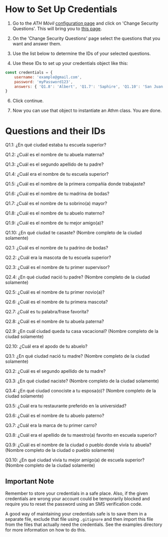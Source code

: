 # How to Set Up Credentials
1. Go to the *ATH Móvil* [configuration page](https://www.athmovil.com/web/config.htm
) and click on 'Change Security Questions'. This will bring you to [this page](https://www.athmovil.com/web/editquestions.htm
).

2. On the 'Change Security Questions' page select the questions that you want and answer them.

3. Use the list below to determine the IDs of your selected questions.

5. Use these IDs to set up your credentials object like this:

```js
const credentials = {
    username: 'example@gmail.com',
    password: 'myPassword123',
    answers: { 'Q1.8': 'Albert', 'Q1.7': 'Saphire', 'Q1.10': 'San Juan' }
}
```

6. Click continue.

7. Now you can use that object to instantiate an Athm class. You are done.


# Questions and their IDs

Q1.1: ¿En qué ciudad estaba tu escuela superior?

Q1.2: ¿Cuál es el nombre de tu abuela materna?

Q1.3: ¿Cuál es el segundo apellido de tu padre?

Q1.4: ¿Cuál era el nombre de tu escuela superior?

Q1.5: ¿Cuál es el nombre de la primera compañía donde trabajaste?

Q1.6: ¿Cuál es el nombre de tu madrina de bodas?

Q1.7: ¿Cuál es el nombre de tu sobrino(a) mayor?

Q1.8: ¿Cuál es el nombre de tu abuelo materno?

Q1.9: ¿Cuál es el nombre de tu mejor amigo(a)?

Q1.10: ¿En qué ciudad te casaste?  (Nombre completo de la ciudad solamente)

Q2.1: ¿Cuál es el nombre de tu padrino de bodas?

Q2.2: ¿Cuál era la mascota de tu escuela superior?

Q2.3: ¿Cuál es el nombre de tu primer supervisor?

Q2.4: ¿En qué ciudad nació tu padre? (Nombre completo de la ciudad solamente)

Q2.5: ¿Cuál es el nombre de tu primer novio(a)?

Q2.6: ¿Cuál es el nombre de tu primera mascota?

Q2.7: ¿Cuál es tu palabra/frase favorita?

Q2.8: ¿Cuál es el nombre de tu abuela paterna?

Q2.9: ¿En cuál ciudad queda tu casa vacacional? (Nombre completo de la ciudad solamente)

Q2.10: ¿Cuál era el apodo de tu abuelo?

Q3.1: ¿En qué ciudad nació tu madre? (Nombre completo de la ciudad solamente)

Q3.2: ¿Cuál es el segundo apellido de tu madre?

Q3.3: ¿En qué ciudad naciste? (Nombre completo de la ciudad solamente)

Q3.4: ¿En qué ciudad conociste a tu esposa(o)? (Nombre completo de la ciudad solamente)

Q3.5: ¿Cuál era tu restaurante preferido en la universidad?

Q3.6: ¿Cuál es el nombre de tu abuelo paterno? 

Q3.7: ¿Cuál era la marca de tu primer carro?

Q3.8: ¿Cuál era el apellido de tu maestro(a) favorito en escuela superior?

Q3.9: ¿Cuál es el nombre de la ciudad o pueblo donde vivía tu abuela? (Nombre completo de la ciudad o pueblo solamente)

Q3.10: ¿En qué ciudad vivía tu mejor amigo(a) de escuela superior? (Nombre completo de la ciudad solamente)


## Important Note
Remember to store your credentials in a safe place. Also, if the given credentials are wrong your account could be temporarily blocked and require you to reset the password using an SMS verification code.

A good way of maintaining your credentials safe is to save them in a separate file, exclude that file using `.gitignore` and then import this file from the files that actually need the credentials. See the examples directory for more information on how to do this.